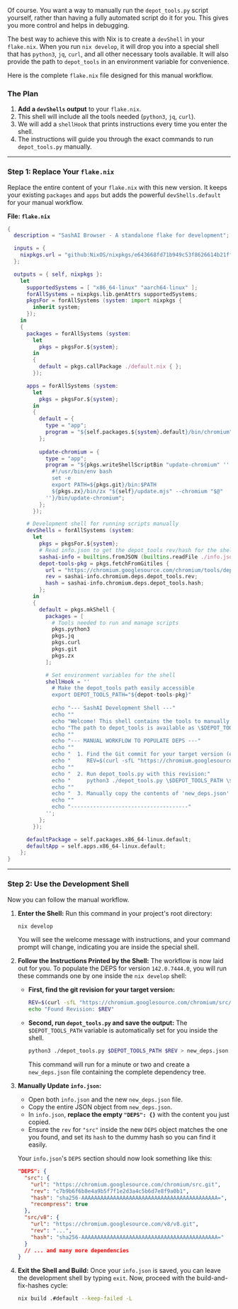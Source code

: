 Of course. You want a way to manually run the `depot_tools.py` script yourself, rather than having a fully automated script do it for you. This gives you more control and helps in debugging.

The best way to achieve this with Nix is to create a `devShell` in your `flake.nix`. When you run `nix develop`, it will drop you into a special shell that has `python3`, `jq`, `curl`, and all other necessary tools available. It will also provide the path to `depot_tools` in an environment variable for convenience.

Here is the complete `flake.nix` file designed for this manual workflow.

### The Plan

1.  **Add a `devShells` output** to your `flake.nix`.
2.  This shell will include all the tools needed (`python3`, `jq`, `curl`).
3.  We will add a `shellHook` that prints instructions every time you enter the shell.
4.  The instructions will guide you through the exact commands to run `depot_tools.py` manually.

---

### Step 1: Replace Your `flake.nix`

Replace the entire content of your `flake.nix` with this new version. It keeps your existing `packages` and `apps` but adds the powerful `devShells.default` for your manual workflow.

**File: `flake.nix`**
```nix
{
  description = "SashAI Browser - A standalone flake for development";

  inputs = {
    nixpkgs.url = "github:NixOS/nixpkgs/e643668fd71b949c53f8626614b21ff71a07379d";
  };

  outputs = { self, nixpkgs }:
    let
      supportedSystems = [ "x86_64-linux" "aarch64-linux" ];
      forAllSystems = nixpkgs.lib.genAttrs supportedSystems;
      pkgsFor = forAllSystems (system: import nixpkgs {
        inherit system;
      });
    in
    {
      packages = forAllSystems (system:
        let
          pkgs = pkgsFor.${system};
        in
        {
          default = pkgs.callPackage ./default.nix { };
        });

      apps = forAllSystems (system:
        let
          pkgs = pkgsFor.${system};
        in
        {
          default = {
            type = "app";
            program = "${self.packages.${system}.default}/bin/chromium";
          };
          
          update-chromium = {
            type = "app";
            program = "${pkgs.writeShellScriptBin "update-chromium" ''
              #!/usr/bin/env bash
              set -e
              export PATH=${pkgs.git}/bin:$PATH
              ${pkgs.zx}/bin/zx "${self}/update.mjs" --chromium "$@"
            ''}/bin/update-chromium";
          };
        });

      # Development shell for running scripts manually
      devShells = forAllSystems (system:
        let
          pkgs = pkgsFor.${system};
          # Read info.json to get the depot_tools rev/hash for the shell
          sashai-info = builtins.fromJSON (builtins.readFile ./info.json);
          depot-tools-pkg = pkgs.fetchFromGitiles {
            url = "https://chromium.googlesource.com/chromium/tools/depot_tools.git";
            rev = sashai-info.chromium.deps.depot_tools.rev;
            hash = sashai-info.chromium.deps.depot_tools.hash;
          };
        in
        {
          default = pkgs.mkShell {
            packages = [
              # Tools needed to run and manage scripts
              pkgs.python3
              pkgs.jq
              pkgs.curl
              pkgs.git
              pkgs.zx
            ];

            # Set environment variables for the shell
            shellHook = ''
              # Make the depot_tools path easily accessible
              export DEPOT_TOOLS_PATH="${depot-tools-pkg}"
              
              echo "--- SashAI Development Shell ---"
              echo ""
              echo "Welcome! This shell contains the tools to manually update Chromium dependencies."
              echo "The path to depot_tools is available as \$DEPOT_TOOLS_PATH"
              echo ""
              echo "--- MANUAL WORKFLOW TO POPULATE DEPS ---"
              echo ""
              echo "  1. Find the Git commit for your target version (e.g., 142.0.7444.0):"
              echo "     REV=$(curl -sfL "https://chromium.googlesource.com/chromium/src/+/refs/tags/142.0.7444.0?format=json" | sed "1d" | jq -r '.commit')"
              echo ""
              echo "  2. Run depot_tools.py with this revision:"
              echo "     python3 ./depot_tools.py \$DEPOT_TOOLS_PATH \$REV > new_deps.json"
              echo ""
              echo "  3. Manually copy the contents of 'new_deps.json' into the 'DEPS' object in 'info.json'."
              echo ""
              echo "-------------------------------------"
            '';
          };
        });

      defaultPackage = self.packages.x86_64-linux.default;
      defaultApp = self.apps.x86_64-linux.default;
    };
}
```

---

### Step 2: Use the Development Shell

Now you can follow the manual workflow.

1.  **Enter the Shell:**
    Run this command in your project's root directory:
    ```bash
    nix develop
    ```
    You will see the welcome message with instructions, and your command prompt will change, indicating you are inside the special shell.

2.  **Follow the Instructions Printed by the Shell:**
    The workflow is now laid out for you. To populate the DEPS for version `142.0.7444.0`, you will run these commands one by one inside the `nix develop` shell:

    *   **First, find the git revision for your target version:**
        ```bash
        REV=$(curl -sfL "https://chromium.googlesource.com/chromium/src/+/refs/tags/142.0.7444.0?format=json" | sed "1d" | jq -r '.commit')
        echo "Found Revision: $REV"
        ```

    *   **Second, run `depot_tools.py` and save the output:**
        The `$DEPOT_TOOLS_PATH` variable is automatically set for you inside the shell.
        ```bash
        python3 ./depot_tools.py $DEPOT_TOOLS_PATH $REV > new_deps.json
        ```
        This command will run for a minute or two and create a `new_deps.json` file containing the complete dependency tree.

3.  **Manually Update `info.json`:**
    *   Open both `info.json` and the new `new_deps.json` file.
    *   Copy the entire JSON object from `new_deps.json`.
    *   In `info.json`, **replace the empty `"DEPS": {}`** with the content you just copied.
    *   Ensure the `rev` for `"src"` inside the new `DEPS` object matches the one you found, and set its `hash` to the dummy hash so you can find it easily.

    Your `info.json`'s `DEPS` section should now look something like this:
    ```json
    "DEPS": {
      "src": {
        "url": "https://chromium.googlesource.com/chromium/src.git",
        "rev": "c7b9b6f6b8e4a9b5f7f1e2d3a4c5b6d7e8f9a0b1",
        "hash": "sha256-AAAAAAAAAAAAAAAAAAAAAAAAAAAAAAAAAAAAAAAAAAA=",
        "recompress": true
      },
      "src/v8": {
        "url": "https://chromium.googlesource.com/v8/v8.git",
        "rev": "...",
        "hash": "sha256-AAAAAAAAAAAAAAAAAAAAAAAAAAAAAAAAAAAAAAAAAAA="
      }
      // ... and many more dependencies
    }
    ```

4.  **Exit the Shell and Build:**
    Once your `info.json` is saved, you can leave the development shell by typing `exit`. Now, proceed with the build-and-fix-hashes cycle:
    ```bash
    nix build .#default --keep-failed -L
    ```
